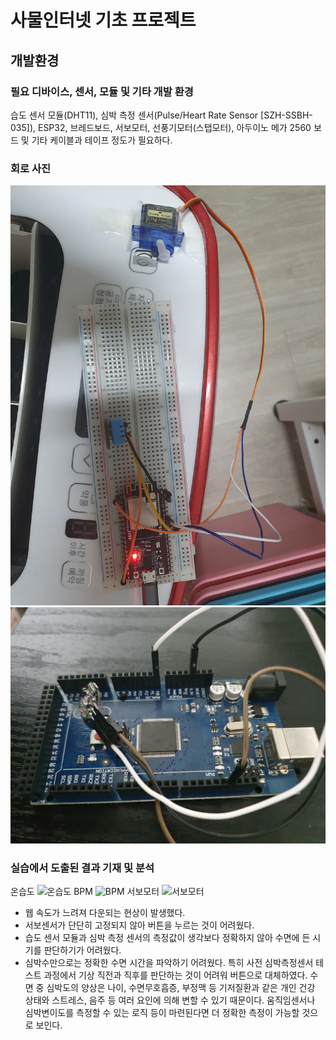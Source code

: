 # 사물인터넷 기초 프로젝트
## 개발환경
### 필요 디바이스, 센서, 모듈 및 기타 개발 환경
습도 센서 모듈(DHT11), 심박 측정 센서(Pulse/Heart Rate Sensor [SZH-SSBH-035]), ESP32, 브레드보드, 서보모터, 선풍기모터(스탭모터), 아두이노 메가 2560 보드 및 기타 케이블과 테이프 정도가 필요하다.
### 회로 사진
![DHT11과 모터](./img1.jpg)
![심박측정센서](./img2.jpg)

### 실습에서 도출된 결과 기재 및 분석
온습도
![온습도](./vid1.gif)
BPM
![BPM](./vid2.gif)
서보모터
![서보모터](./vid3.gif)
- 웹 속도가 느려져 다운되는 현상이 발생했다.
- 서보센서가 단단히 고정되지 않아 버튼을 누르는 것이 어려웠다.
- 습도 센서 모듈과 심박 측정 센서의 측정값이 생각보다 정확하지 않아 수면에 든 시기를 판단하기가 어려웠다.
- 심박수만으로는 정확한 수면 시간을 파악하기 어려웠다. 특히 사전 심박측정센서 테스트 과정에서 기상 직전과 직후를 판단하는 것이 어려워 버튼으로 대체하였다. 수면 중 심박도의 양상은 나이, 수면무호흡증, 부정맥 등 기저질환과 같은 개인 건강 상태와 스트레스, 음주 등 여러 요인에 의해 변할 수 있기 때문이다. 움직임센서나 심박변이도를 측정할 수 있는 로직 등이 마련된다면 더 정확한 측정이 가능할 것으로 보인다.